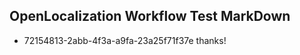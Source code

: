 ## OpenLocalization Workflow Test MarkDown

* 72154813-2abb-4f3a-a9fa-23a25f71f37e 
thanks!



<!--HONumber=Feb16_HO3-->
